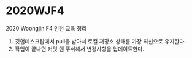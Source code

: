 # 2020WJF4
2020 Woongjin F4
인턴 교육 정리 



1. 깃헙데스크탑에서 pull을 받아서 로컬 저장소 상태를 가장 최신으로 유지한다.
2. 작업이 끝나면 커밋 앤 푸쉬해서 변경사항을 업데이트한다.